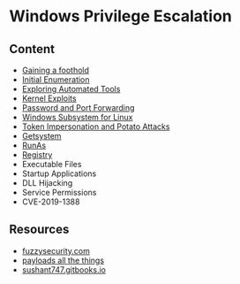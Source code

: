 # Windows Privilege Escalation

## Content 

- [Gaining a foothold](topics/foothold.md)
- [Initial Enumeration](topics/enumeration.md)
- [Exploring Automated Tools](topics/automated_tool.md) 
- [Kernel Exploits](topics/kernel_exploits.md) 
- [Password and Port Forwarding](topics/password_and_port.md)
- [Windows Subsystem for Linux](topics/wsl.md)
- [Token Impersonation and Potato Attacks](topics/token_impersonation.md)
- [Getsystem](topics/getsystem.md)
- [RunAs](topics/runas.md)
- [Registry](topics/registry.md) 
- Executable Files
- Startup Applications 
- DLL Hijacking
- Service Permissions
- CVE-2019-1388

## Resources

- [fuzzysecurity.com](https://fuzzysecurity.com/tutorials/16.html)
- [payloads all the things](https://github.com/swisskyrepo/PayloadsAllTheThings)
- [sushant747.gitbooks.io](https://sushant747.gitbooks.io/total-oscp-guide/content/privilege_escalation_windows.html)

